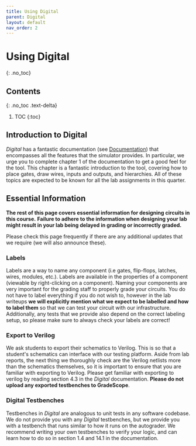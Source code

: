 ```yaml
---
title: Using Digital
parent: Digital
layout: default
nav_order: 2
---
```


# Using Digital
{: .no_toc}

## Contents
{: .no_toc .text-delta}

1. TOC
{:toc}

## Introduction to Digital

*Digital* has a fantastic documentation (see [Documentation](/docs/getting_started/installing_digital#documentation)) that encompasses all the features that the simulator provides.
In particular, we urge you to complete chapter 1 of the documentation to get a good feel for the tool. 
This chapter is a fantastic introduction to the tool, covering how to place gates, draw wires, inputs and outputs, and hierarchies.
All of these topics are expected to be known for all the lab assignments in this quarter.

## Essential Information

**The rest of this page covers essential information for designing circuits in this course.**
**Failure to adhere to the information when designing your lab might result in your lab being delayed in grading or incorrectly graded.**

Please check this page frequently if there are any additional updates that we require (we will also announce these).

### Labels

Labels are a way to name any component (i.e gates, flip-flops, latches, wires, modules, etc.).
Labels are available in the properties of a component (viewable by right-clicking on a component).
Naming your components are very important for the grading staff to properly grade your circuits.
You do not have to label everything if you do not wish to, however in the lab writeups **we will explicitly mention what we expect to be labelled and how to label them** so that we can test your circuit with our infrastructure.
Additionally, any tests that we provide also depend on the correct labeling setup, so please make sure to always check your labels are correct!

### Export to Verilog

We ask students to export their schematics to Verilog.
This is so that a student's schematics can interface with our testing platform.
Aside from lab reports, the next thing we thoroughly check are the Verilog netlists more than the schematics themselves, so it is important to ensure that you are familiar with exporting to Verilog.
Please get familiar with exporting to verilog by reading section 4.3 in the *Digital* documentation.
**Please do not upload any exported testbenches to GradeScope**.

### Digital Testbenches

Testbenches in *Digital* are analogous to unit tests in any software codebase.
We do not provide you with any *Digital* testbenches, but we provide you with a testbench that runs similar to how it runs on the autograder.
We recommend writing your own testbenches to verify your logic, and can learn how to do so in section 1.4 and 14.1 in the documentation.

